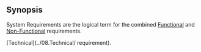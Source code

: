 
## Synopsis ##

System Requirements are the logical term for the combined [Functional](./Functional/) and [Non-Functional](./NonFunctional/) requirements.

[Technical](../08.Technical/ requirement).
